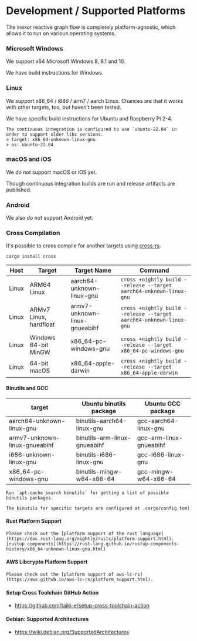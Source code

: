 # Development / Supported Platforms

The inexor reactive graph flow is completely platform-agnostic, which allows it to run on various operating systems.

### Microsoft Windows

We support x64 Microsoft Windows 8, 8.1 and 10.

We have build instructions for Windows.

### Linux

We support x86_64 / i686 / arm7 / aarch Linux. Chances are that it works with other targets, too, but haven't been tested.

We have specific build instructions for Ubuntu and Raspberry Pi 2-4.

```admonish tip title = "libc"
The continuous integration is configured to use `ubuntu-22.04` in order to support older libc versions.
> target: x86_64-unknown-linux-gnu
> os: ubuntu-22.04
```

### macOS and iOS

We do not support macOS or iOS yet.

Though continuous integration builds are run and release artifacts are published.

### Android

We also do not support Android yet.

### Cross Compilation

It's possible to cross compile for another targets using [cross-rs](https://github.com/cross-rs/cross).

```shell
cargo install cross
```

| Host  | Target                 | Target Name                   | Command                                                             |
|-------|------------------------|-------------------------------|---------------------------------------------------------------------|
| Linux | ARM64 Linux            | aarch64-unknown-linux-gnu     | `cross +nightly build --release --target aarch64-unknown-linux-gnu` |
| Linux | ARMv7 Linux, hardfloat | armv7-unknown-linux-gnueabihf | `cross +nightly build --release --target aarch64-unknown-linux-gnu` |
| Linux | Windows 64-bit MinGW   | x86_64-pc-windows-gnu         | `cross +nightly build --release --target x86_64-pc-windows-gnu`     |
| Linux | 64-bit macOS           | x86_64-apple-darwin           | `cross +nightly build --release --target x86_64-apple-darwin`       |

#### Binutils and GCC

| target                        | Ubuntu binutils package      | Ubuntu GCC package      |
|-------------------------------|------------------------------|-------------------------|
| aarch64-unknown-linux-gnu     | binutils-aarch64-linux-gnu   | gcc-aarch64-linux-gnu   |
| armv7-unknown-linux-gnueabihf | binutils-arm-linux-gnueabihf | gcc-arm-linux-gnueabihf |
| i686-unknown-linux-gnu        | binutils-i686-linux-gnu      | gcc-i686-linux-gnu      |
| x86_64-pc-windows-gnu         | binutils-mingw-w64-x86-64    | gcc-mingw-w64-x86-64    |

```admonish tip title = "Ubuntu packages for binutils"
Run `apt-cache search binutils` for getting a list of possible binutils packages. 
```

```admonish tip title = "Cargo Configuration"
The binutils for specific targets are configured at .cargo/config.toml
```

#### Rust Platform Support

```admonish tip title = "Rust Platform Support"
Please check out the [platform support of the rust language](https://doc.rust-lang.org/nightly/rustc/platform-support.html).
[rustup components](https://rust-lang.github.io/rustup-components-history/x86_64-unknown-linux-gnu.html)
```

#### AWS Libcrypto Platform Support

```admonish tip title = "aws-lc-rs Platform Support"
Please check out the [platform support of aws-lc-rs](https://aws.github.io/aws-lc-rs/platform_support.html).
```

#### Setup Cross Toolchain GitHub Action

* https://github.com/taiki-e/setup-cross-toolchain-action

#### Debian: Supported Architectures

* https://wiki.debian.org/SupportedArchitectures
